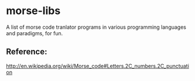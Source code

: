 morse-libs
==========
A list of morse code tranlator programs in various programming languages and paradigms, for fun.

Reference:
----------
http://en.wikipedia.org/wiki/Morse_code#Letters.2C_numbers.2C_punctuation

